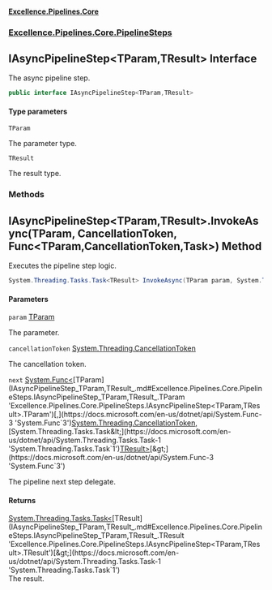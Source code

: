#### [Excellence.Pipelines.Core](Excellence.Pipelines.md 'Excellence.Pipelines')
### [Excellence.Pipelines.Core.PipelineSteps](Excellence.Pipelines.md#Excellence.Pipelines.Core.PipelineSteps 'Excellence.Pipelines.Core.PipelineSteps')

## IAsyncPipelineStep<TParam,TResult> Interface

The async pipeline step.

```csharp
public interface IAsyncPipelineStep<TParam,TResult>
```
#### Type parameters

<a name='Excellence.Pipelines.Core.PipelineSteps.IAsyncPipelineStep_TParam,TResult_.TParam'></a>

`TParam`

The parameter type.

<a name='Excellence.Pipelines.Core.PipelineSteps.IAsyncPipelineStep_TParam,TResult_.TResult'></a>

`TResult`

The result type.
### Methods

<a name='Excellence.Pipelines.Core.PipelineSteps.IAsyncPipelineStep_TParam,TResult_.InvokeAsync(TParam,System.Threading.CancellationToken,System.Func_TParam,System.Threading.CancellationToken,System.Threading.Tasks.Task_TResult__)'></a>

## IAsyncPipelineStep<TParam,TResult>.InvokeAsync(TParam, CancellationToken, Func<TParam,CancellationToken,Task<TResult>>) Method

Executes the pipeline step logic.

```csharp
System.Threading.Tasks.Task<TResult> InvokeAsync(TParam param, System.Threading.CancellationToken cancellationToken, System.Func<TParam,System.Threading.CancellationToken,System.Threading.Tasks.Task<TResult>> next);
```
#### Parameters

<a name='Excellence.Pipelines.Core.PipelineSteps.IAsyncPipelineStep_TParam,TResult_.InvokeAsync(TParam,System.Threading.CancellationToken,System.Func_TParam,System.Threading.CancellationToken,System.Threading.Tasks.Task_TResult__).param'></a>

`param` [TParam](IAsyncPipelineStep_TParam,TResult_.md#Excellence.Pipelines.Core.PipelineSteps.IAsyncPipelineStep_TParam,TResult_.TParam 'Excellence.Pipelines.Core.PipelineSteps.IAsyncPipelineStep<TParam,TResult>.TParam')

The parameter.

<a name='Excellence.Pipelines.Core.PipelineSteps.IAsyncPipelineStep_TParam,TResult_.InvokeAsync(TParam,System.Threading.CancellationToken,System.Func_TParam,System.Threading.CancellationToken,System.Threading.Tasks.Task_TResult__).cancellationToken'></a>

`cancellationToken` [System.Threading.CancellationToken](https://docs.microsoft.com/en-us/dotnet/api/System.Threading.CancellationToken 'System.Threading.CancellationToken')

The cancellation token.

<a name='Excellence.Pipelines.Core.PipelineSteps.IAsyncPipelineStep_TParam,TResult_.InvokeAsync(TParam,System.Threading.CancellationToken,System.Func_TParam,System.Threading.CancellationToken,System.Threading.Tasks.Task_TResult__).next'></a>

`next` [System.Func&lt;](https://docs.microsoft.com/en-us/dotnet/api/System.Func-3 'System.Func`3')[TParam](IAsyncPipelineStep_TParam,TResult_.md#Excellence.Pipelines.Core.PipelineSteps.IAsyncPipelineStep_TParam,TResult_.TParam 'Excellence.Pipelines.Core.PipelineSteps.IAsyncPipelineStep<TParam,TResult>.TParam')[,](https://docs.microsoft.com/en-us/dotnet/api/System.Func-3 'System.Func`3')[System.Threading.CancellationToken](https://docs.microsoft.com/en-us/dotnet/api/System.Threading.CancellationToken 'System.Threading.CancellationToken')[,](https://docs.microsoft.com/en-us/dotnet/api/System.Func-3 'System.Func`3')[System.Threading.Tasks.Task&lt;](https://docs.microsoft.com/en-us/dotnet/api/System.Threading.Tasks.Task-1 'System.Threading.Tasks.Task`1')[TResult](IAsyncPipelineStep_TParam,TResult_.md#Excellence.Pipelines.Core.PipelineSteps.IAsyncPipelineStep_TParam,TResult_.TResult 'Excellence.Pipelines.Core.PipelineSteps.IAsyncPipelineStep<TParam,TResult>.TResult')[&gt;](https://docs.microsoft.com/en-us/dotnet/api/System.Threading.Tasks.Task-1 'System.Threading.Tasks.Task`1')[&gt;](https://docs.microsoft.com/en-us/dotnet/api/System.Func-3 'System.Func`3')

The pipeline next step delegate.

#### Returns
[System.Threading.Tasks.Task&lt;](https://docs.microsoft.com/en-us/dotnet/api/System.Threading.Tasks.Task-1 'System.Threading.Tasks.Task`1')[TResult](IAsyncPipelineStep_TParam,TResult_.md#Excellence.Pipelines.Core.PipelineSteps.IAsyncPipelineStep_TParam,TResult_.TResult 'Excellence.Pipelines.Core.PipelineSteps.IAsyncPipelineStep<TParam,TResult>.TResult')[&gt;](https://docs.microsoft.com/en-us/dotnet/api/System.Threading.Tasks.Task-1 'System.Threading.Tasks.Task`1')  
The result.